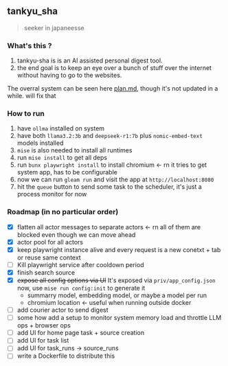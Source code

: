 ## tankyu_sha

> seeker in japaneesse

### What's this ?

1. tankyu-sha is is an AI assisted personal digest tool.
2. the end goal is to keep an eye over a bunch of stuff over the internet
   without having to go to the websites.

The overral system can be seen here [plan.md](plan.md), though it's not updated
in a while. will fix that

### How to run

1. have `ollma` installed on system
2. have both `llama3.2:3b` and `deepseek-r1:7b` plus `nomic-embed-text` models
   installed
3. `mise` is also needed to install all runtimes
4. run `mise install` to get all deps
5. run `bunx playwright install` to install chromium <- rn it tries to get
   system app, has to be configurable
6. now we can run `gleam run` and visit the app at `http://localhost:8080`
7. hit the `queue` button to send some task to the scheduler, it's just a
   process monitor for now

### Roadmap (in no particular order)

- [x] flatten all actor messages to separate actors <- rn all of them are
      blocked even though we can move ahead
- [x] actor pool for all actors
- [x] keep playwright instance alive and every request is a new conetxt + tab or
      reuse same context
- [ ] Kill playwright service after cooldown period
- [x] finish search source
- [x] ~~expose all config options via UI~~ It's exposed via
      `priv/app_config.json` now, use `mise run config:init` to generate it
  - summarry model, embedding model, or maybe a model per run
  - chromium location <- useful when running outside docker
- [ ] add courier actor to send digest
- [ ] some how add a setup to monitor system memory load and throttle LLM ops +
      browser ops
- [ ] add UI for home page task + source creation
- [ ] add UI for task list
- [ ] add UI for task_runs -> source_runs
- [ ] write a Dockerfile to distribute this
